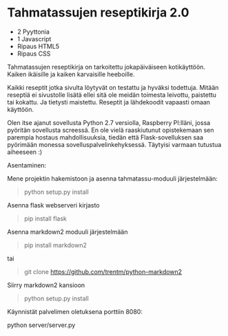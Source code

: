 Tahmatassujen reseptikirja 2.0
==============================

+ 2 Pyyttonia
+ 1 Javascript
+ Ripaus HTML5
+ Ripaus CSS

Tahmatassujen reseptikirja on tarkoitettu jokapäiväiseen kotikäyttöön. Kaiken ikäisille ja kaiken karvaisille heeboille.

Kaikki reseptit jotka sivulta löytyvät on testattu ja hyväksi todettuja. Mitään reseptiä ei sivustolle lisätä ellei sitä ole meidän toimesta leivottu, paistettu tai kokattu. Ja tietysti maistettu. Reseptit ja lähdekoodit vapaasti omaan käyttöön.


Olen itse ajanut sovellusta Python 2.7 versiolla, Raspberry PI:lläni, jossa pyöritän sovellusta
screessä. En ole vielä raaskiutunut opistekemaan sen parempia hostaus mahdollisuuksia, tiedän
että Flask-sovelluksen saa pyörimään monessa sovelluspalvelinkehyksessä. Täytyisi varmaan tutustua aiheeseen :)

Asentaminen:

Mene projektin hakemistoon ja asenna tahmatassu-moduuli järjestelmään:

> python setup.py install

Asenna flask webserveri kirjasto

> pip install flask

Asenna markdown2 moduuli järjestelmään

> pip install markdown2

tai

> git clone https://github.com/trentm/python-markdown2

Siirry markdown2 kansioon

> python setup.py install

Käynnistät palvelimen oletuksena porttiin 8080:

python server/server.py 